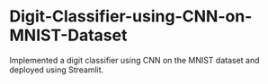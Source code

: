 # Digit-Classifier-using-CNN-on-MNIST-Dataset
Implemented a digit classifier using CNN on the MNIST dataset and deployed using Streamlit.
